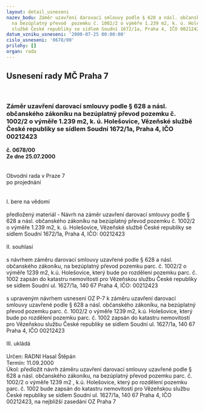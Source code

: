 ```yaml
---
layout: detail_usneseni
nazev_bodu: Záměr uzavření darovací smlouvy podle § 628 a násl. občanského zákoníku
  na bezúplatný převod  pozemku č. 1002/2 o výměře 1.239 m2, k. ú. Holešovice, Vězeňské
  službě České republiky se sídlem Soudní 1672/1a, Praha 4, IČO 00212423
datum_vzniku_usneseni: '2000-07-25 00:00:00'
cislo_usneseni: '0678/00'
prilohy: []
organ: rada
---
```

<div id="ucUsn_pList" class="usn">
	<span><h2>Usnesení rady MČ Praha 7 </h2>
<br></span><div class="standBody">
<span><h3>Záměr uzavření darovací smlouvy podle § 628 a násl. občanského zákoníku na bezúplatný převod  pozemku č. 1002/2 o výměře 1.239 m2, k. ú. Holešovice, Vězeňské službě České republiky se sídlem Soudní 1672/1a, Praha 4, IČO 00212423</h3></span><div class="center">
		<strong>č. 0678/00</strong><br>
	</div>
<div class="center">
		<strong>Ze dne 25.07.2000</strong><br><br>
	</div>     <br>Obvodní rada v Praze 7<br>po projednání<br><br><br>I.	bere na vědomí<br><br> předložený materiál - Návrh na záměr uzavření darovací smlouvy podle § 628 a násl. občanského zákoníku na bezúplatný převod pozemku č. 1002/2 o výměře 1.239 m2, k. ú. Holešovice,  Vězeňské službě České republiky se sídlem Soudní 1672/1a, Praha 4, IČO: 00212423 <br><br>II.	souhlasí <br><br>s návrhem záměru darovací smlouvy uzavřené podle § 628 a násl. občanského zákoníku, na bezúplatný převod pozemku parc. č. 1002/2 o výměře 1239 m2, k.ú. Holešovice, který bude po rozdělení pozemku parc. č. 1002 zapsán do katastru nemovitostí pro Vězeňskou službu České republiky se sídlem Soudní ul. 1627/1a, 140 67 Praha 4, IČO: 00212423<br><br>s upraveným návrhem usnesení OZ P-7 k záměru uzavření darovací smlouvy uzavřené podle § 628 a násl. občanského zákoníku, na bezúplatný převod pozemku parc. č. 1002/2 o výměře 1239 m2, k.ú. Holešovice, který bude po rozdělení pozemku parc. č. 1002 zapsán do katastru nemovitostí pro Vězeňskou službu České republiky se sídlem Soudní ul. 1627/1a, 140 67 Praha 4, IČO 00212423<br><br>III.	ukládá <br><br> Určen:	     	RADNI Hasal Štěpán<br>Termín: 11.09.2000<br>Úkol:	předložit návrh záměru uzavření darovací smlouvy uzavřené podle § 628 a násl. občanského zákoníku, na bezúplatný převod pozemku parc. č. 1002/2 o výměře 1239 m2 , k.ú. Holešovice, který po rozdělení pozemku parc. č. 1002 bude zapsán do katastru nemovitostí pro Vězeňskou službu České republiky se sídlem Soudní ul. 1627/1a, 140 67 Praha 4, IČO 00212423, na nejbližší zasedání OZ Praha 7<br>  </div>
</div>